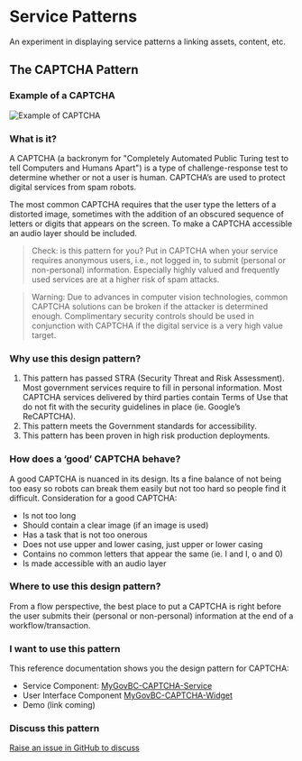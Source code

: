 # Service Patterns

An experiment in displaying service patterns a linking assets, content, etc.

## The CAPTCHA Pattern

### Example of a CAPTCHA 
![Example of CAPTCHA](/images/captchasample.png)

### What is it? 
A CAPTCHA (a backronym  for "Completely Automated Public Turing test to tell Computers and Humans Apart") is a type of challenge-response test to determine whether or not a user is human. CAPTCHA’s are used to protect digital services from spam robots.  

The most common CAPTCHA requires that the user type the letters of a distorted image, sometimes with the addition of an obscured sequence of letters or digits that appears on the screen. To make a CAPTCHA accessible an audio layer should be included. 

> Check: is this pattern for you? 
> Put in CAPTCHA when your service requires anonymous users, i.e., not logged in, to submit (personal or non-personal) information.  Especially highly valued and frequently used services are at a higher risk of spam attacks.  

> Warning: Due to advances in computer vision technologies, common CAPTCHA solutions can be broken if the attacker is determined enough.  Complimentary security controls should be used in conjunction with CAPTCHA if the digital service is a very high value target.

### Why use this design pattern? 
1.	This pattern has passed STRA (Security Threat and Risk Assessment). Most government services require to fill in personal information. Most CAPTCHA services delivered by third parties contain Terms of Use that do not fit with the security guidelines in place (ie. Google’s ReCAPTCHA). 
1.	This pattern meets the Government standards for accessibility. 
1.	This pattern has been proven in high risk production deployments. 

### How does a ‘good’ CAPTCHA behave? 
A good CAPTCHA is nuanced in its design.  Its a fine balance of  not being too easy so robots can break them easily but not too hard so people find it difficult.  Consideration for a good CAPTCHA: 
-	Is not too long 
-	Should contain a clear image (if an image is used)
-	Has a task that is not too onerous 
-	Does not use upper and lower casing, just upper or lower casing 
-	Contains no common letters that appear the same (ie. I and l, o and 0) 
-	Is made accessible with an audio layer

### Where to use this design pattern? 
From a flow perspective, the best place to put a CAPTCHA is right before the user submits their (personal or non-personal) information at the end of a workflow/transaction.  

### I want to use this pattern 
This reference documentation shows you the design pattern for CAPTCHA:

-	Service Component: [MyGovBC-CAPTCHA-Service](https://github.com/bcgov/MyGovBC-CAPTCHA-Service) 
-	User Interface Component [MyGovBC-CAPTCHA-Widget](https://github.com/bcgov/MyGovBC-CAPTCHA-Widget)
-	Demo (link coming) 

### Discuss this pattern 
[Raise an issue in GitHub to discuss](https://github.com/bcgov/service-patterns-temp/issues)

 




